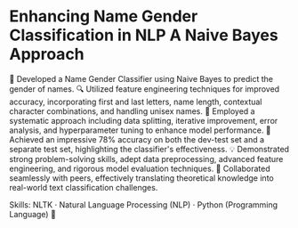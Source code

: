# Enhancing Name Gender Classification in NLP A Naive Bayes Approach

🌟 Developed a Name Gender Classifier using Naive Bayes to predict the gender of names.
🔍 Utilized feature engineering techniques for improved accuracy, incorporating first and last letters, name length, contextual character combinations, and handling unisex names.
🔧 Employed a systematic approach including data splitting, iterative improvement, error analysis, and hyperparameter tuning to enhance model performance.
🎯 Achieved an impressive 78% accuracy on both the dev-test set and a separate test set, highlighting the classifier's effectiveness.
💡 Demonstrated strong problem-solving skills, adept data preprocessing, advanced feature engineering, and rigorous model evaluation techniques.
🤝 Collaborated seamlessly with peers, effectively translating theoretical knowledge into real-world text classification challenges.

Skills: NLTK · Natural Language Processing (NLP) · Python (Programming Language) 🚀
